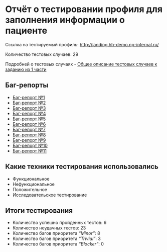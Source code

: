 # Отчёт о тестировании профиля для заполнения информации о пациенте

Ссылка на тестируемый профиль: <http://landing.hh-demo.np-internal.ru/>

Количество тестовых случаев: 29

Подробней о тестовых случаях - [Общее описание тестовых случаев к заданию из 1 части](general_description_of_part_1.md)

## Баг-репорты

- [Баг-репорт №1](bug_report_1.md)
- [Баг-репорт №2](bug_report_2.md)
- [Баг-репорт №3](bug_report_3.md)
- [Баг-репорт №4](bug_report_4.md)
- [Баг-репорт №5](bug_report_5.md)
- [Баг-репорт №6](bug_report_6.md)
- [Баг-репорт №7](bug_report_7.md)
- [Баг-репорт №8](bug_report_8.md)
- [Баг-репорт №9](bug_report_9.md)
- [Баг-репорт №10](bug_report_10.md)
- [Баг-репорт №11](bug_report_11.md)

## Какие техники тестирования использовались

- Функциональное
- Нефункциональное
- Положительное
- Исследовательское тестирование

## Итоги тестирования

- Количество успешно пройденных тестов: 6
- Количество неудачных тестов: 23
- Количество багов приоритета _“Minor”_: 8
- Количество багов приоритета _“Trivial”_: 3
- Количество багов приоритета _“Blocker”_: 0
